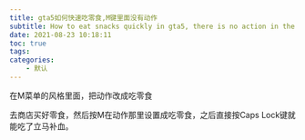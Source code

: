 ```yaml
---
title: gta5如何快速吃零食,M键里面没有动作
subtitle: How to eat snacks quickly in gta5, there is no action in the M key
date: 2021-08-23 10:18:11
toc: true
tags: 
categories: 
    - 默认
---
```


在M菜单的风格里面，把动作改成吃零食

去商店买好零食，然后按M在动作那里设置成吃零食，之后直接按Caps Lock键就能吃了立马补血。

